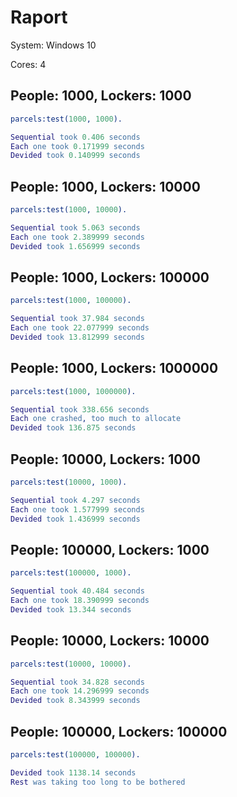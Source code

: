 # Raport

System: Windows 10

Cores: 4

## People: 1000, Lockers: 1000

```erlang
parcels:test(1000, 1000).
```
```erlang
Sequential took 0.406 seconds
Each one took 0.171999 seconds
Devided took 0.140999 seconds
```

## People: 1000, Lockers: 10000
```erlang
parcels:test(1000, 10000).
```
```erlang
Sequential took 5.063 seconds
Each one took 2.389999 seconds
Devided took 1.656999 seconds
```
## People: 1000, Lockers: 100000

```erlang
parcels:test(1000, 100000).
```
```erlang
Sequential took 37.984 seconds
Each one took 22.077999 seconds
Devided took 13.812999 seconds
```
## People: 1000, Lockers: 1000000
```erlang
parcels:test(1000, 1000000).
```
```erlang
Sequential took 338.656 seconds
Each one crashed, too much to allocate
Devided took 136.875 seconds
```
## People: 10000, Lockers: 1000

```erlang
parcels:test(10000, 1000).
```
```erlang
Sequential took 4.297 seconds
Each one took 1.577999 seconds
Devided took 1.436999 seconds
```
## People: 100000, Lockers: 1000
```erlang
parcels:test(100000, 1000).
```
```erlang
Sequential took 40.484 seconds
Each one took 18.390999 seconds
Devided took 13.344 seconds
```
## People: 10000, Lockers: 10000
```erlang
parcels:test(10000, 10000).
```
```erlang
Sequential took 34.828 seconds
Each one took 14.296999 seconds
Devided took 8.343999 seconds
```
## People: 100000, Lockers: 100000
```erlang
parcels:test(100000, 100000).
```
```erlang
Devided took 1138.14 seconds
Rest was taking too long to be bothered
```
